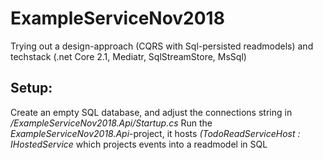 # ExampleServiceNov2018
Trying out a design-approach (CQRS with Sql-persisted readmodels) and techstack (.net Core 2.1, Mediatr, SqlStreamStore, MsSql)

## Setup:
Create an empty SQL database, and adjust the connections string in */ExampleServiceNov2018.Api/Startup.cs*
Run the *ExampleServiceNov2018.Api*-project, it hosts _(TodoReadServiceHost : IHostedService_ which projects events into a readmodel in SQL

